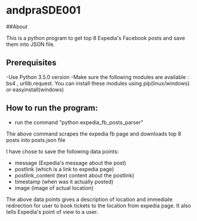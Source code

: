 # andpraSDE001

##About

This is a python program to get top 8 Expedia's Facebook posts and save them into JSON file.

## Prerequisites
-Use Python 3.5.0 version
-Make sure the following modules are available : bs4  , urllib.request. You can install these modules using pip(linux/windows) or easyinstall(windows) 


## How to run the program:
- run the command "python expedia_fb_posts_parser"

The above command scrapes the expedia fb page and downloads top 8 posts into posts.json file

I have chose to save the following data points:
- message (Expedia's message about the post)
- postlink (which is a link to expedia page)
- postlink_content (text content about the postlink)
- timestamp (when was it actually posted)
- image (image of actual location)

The above data points gives a description of location and immediate redirection for user to book tickets to the location from expedia page. It also tells Expedia's point of view to a user.
